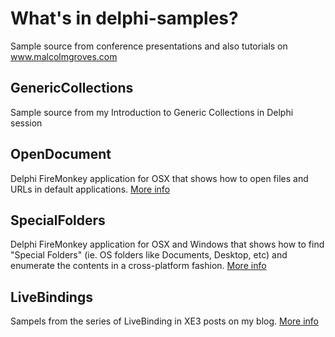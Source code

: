 What's in delphi-samples?
=========================
Sample source from conference presentations and also tutorials on www.malcolmgroves.com 


GenericCollections
------------------
Sample source from my Introduction to Generic Collections in Delphi session

OpenDocument
------------
Delphi FireMonkey application for OSX that shows how to open files and URLs in default applications. [More info](http://www.malcolmgroves.com/blog/?p=887)

SpecialFolders
--------------
Delphi FireMonkey application for OSX and Windows that shows how to find "Special Folders" (ie. OS folders like Documents, Desktop, etc) and enumerate the contents in a cross-platform fashion. [More info](http://www.malcolmgroves.com/blog/?p=865)

LiveBindings
------------
Sampels from the series of LiveBinding in XE3 posts on my blog. [More info](http://www.malcolmgroves.com/blog/?tag=livebindings)

